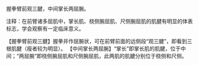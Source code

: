 握拳臂前观三腱，中间掌长两屈腕。

注释：在前臂诸多屈肌中，掌长肌、桡侧腕屈肌、尺侧腕屈肌的肌腱有明显的体表标志，学会观察有一定临床意义。

【握拳臂前观三腱】握拳并作屈腕状，可在前臂前面的远侧段“观三腱”，即看到三根肌腱（瘦者较为明显）。
【中间掌长两屈腕】“掌长”即掌长肌的肌腱，位于中间；“两屈腕”即桡侧腕屈肌和尺侧腕屈肌，此两肌的肌腱分别位于桡侧和尺侧。